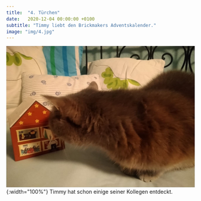```yaml
---
title:  "4. Türchen"
date:   2020-12-04 00:00:00 +0100
subtitle: "Timmy liebt den Brickmakers Adventskalender."
image: "img/4.jpg"
---
```


![Timmy](../img/4.jpg){:width="100%"}
Timmy hat schon einige seiner Kollegen entdeckt.